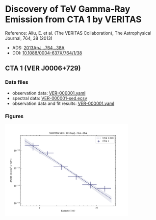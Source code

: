 # Discovery of TeV Gamma-Ray Emission from CTA 1 by VERITAS

Reference:
Aliu, E. et al. (The VERITAS Collaboration), The Astrophysical Journal, 764, 38 (2013)

- ADS: [2013ApJ...764...38A](http://adsabs.harvard.edu/abs/2013ApJ...764...38A)
- DOI: [10.1088/0004-637X/764/1/38](https://doi.org/10.1088/0004-637X/764/1/38)

## CTA 1 (VER J0006+729)
### Data files

- observation data: [VER-000001.yaml](VER-000001.yaml)
- spectral data: [VER-000001-sed.ecsv](VER-000001-sed.ecsv)
- observation data and fit results: [VER-000001.yaml](VER-000001.yaml)


### Figures

<img src="figures/2013ApJ...764...38A-VER-1-1-sed.png" alt="drawing" width="400"/>

